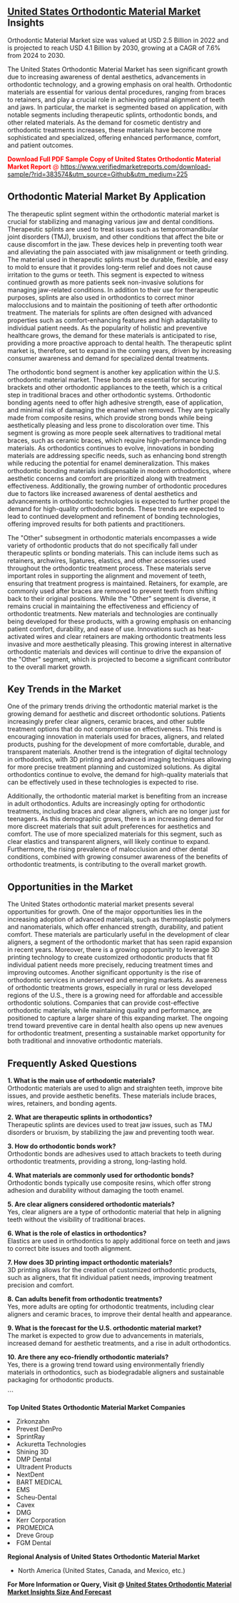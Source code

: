 <h2><a href="https://www.verifiedmarketreports.com/download-sample/?rid=383574&amp;utm_source=Github&amp;utm_medium=225" target="_blank">United States Orthodontic Material Market</a> Insights</h2><p>Orthodontic Material Market size was valued at USD 2.5 Billion in 2022 and is projected to reach USD 4.1 Billion by 2030, growing at a CAGR of 7.6% from 2024 to 2030.</p><p> <p>The United States Orthodontic Material Market has seen significant growth due to increasing awareness of dental aesthetics, advancements in orthodontic technology, and a growing emphasis on oral health. Orthodontic materials are essential for various dental procedures, ranging from braces to retainers, and play a crucial role in achieving optimal alignment of teeth and jaws. In particular, the market is segmented based on application, with notable segments including therapeutic splints, orthodontic bonds, and other related materials. As the demand for cosmetic dentistry and orthodontic treatments increases, these materials have become more sophisticated and specialized, offering enhanced performance, comfort, and patient outcomes. <p><span class=""><span style="color: #ff0000;"><strong>Download Full PDF Sample Copy of United States Orthodontic Material Market Report</strong> @ </span><a href="https://www.verifiedmarketreports.com/download-sample/?rid=383574&amp;utm_source=Github&amp;utm_medium=225" target="_blank">https://www.verifiedmarketreports.com/download-sample/?rid=383574&amp;utm_source=Github&amp;utm_medium=225</a></span></p></p> <h2>Orthodontic Material Market By Application</h2> <p>The therapeutic splint segment within the orthodontic material market is crucial for stabilizing and managing various jaw and dental conditions. Therapeutic splints are used to treat issues such as temporomandibular joint disorders (TMJ), bruxism, and other conditions that affect the bite or cause discomfort in the jaw. These devices help in preventing tooth wear and alleviating the pain associated with jaw misalignment or teeth grinding. The material used in therapeutic splints must be durable, flexible, and easy to mold to ensure that it provides long-term relief and does not cause irritation to the gums or teeth. This segment is expected to witness continued growth as more patients seek non-invasive solutions for managing jaw-related conditions. In addition to their use for therapeutic purposes, splints are also used in orthodontics to correct minor malocclusions and to maintain the positioning of teeth after orthodontic treatment. The materials for splints are often designed with advanced properties such as comfort-enhancing features and high adaptability to individual patient needs. As the popularity of holistic and preventive healthcare grows, the demand for these materials is anticipated to rise, providing a more proactive approach to dental health. The therapeutic splint market is, therefore, set to expand in the coming years, driven by increasing consumer awareness and demand for specialized dental treatments.</p> <p>The orthodontic bond segment is another key application within the U.S. orthodontic material market. These bonds are essential for securing brackets and other orthodontic appliances to the teeth, which is a critical step in traditional braces and other orthodontic systems. Orthodontic bonding agents need to offer high adhesive strength, ease of application, and minimal risk of damaging the enamel when removed. They are typically made from composite resins, which provide strong bonds while being aesthetically pleasing and less prone to discoloration over time. This segment is growing as more people seek alternatives to traditional metal braces, such as ceramic braces, which require high-performance bonding materials. As orthodontics continues to evolve, innovations in bonding materials are addressing specific needs, such as enhancing bond strength while reducing the potential for enamel demineralization. This makes orthodontic bonding materials indispensable in modern orthodontics, where aesthetic concerns and comfort are prioritized along with treatment effectiveness. Additionally, the growing number of orthodontic procedures due to factors like increased awareness of dental aesthetics and advancements in orthodontic technologies is expected to further propel the demand for high-quality orthodontic bonds. These trends are expected to lead to continued development and refinement of bonding technologies, offering improved results for both patients and practitioners.</p> <p>The "Other" subsegment in orthodontic materials encompasses a wide variety of orthodontic products that do not specifically fall under therapeutic splints or bonding materials. This can include items such as retainers, archwires, ligatures, elastics, and other accessories used throughout the orthodontic treatment process. These materials serve important roles in supporting the alignment and movement of teeth, ensuring that treatment progress is maintained. Retainers, for example, are commonly used after braces are removed to prevent teeth from shifting back to their original positions. While the "Other" segment is diverse, it remains crucial in maintaining the effectiveness and efficiency of orthodontic treatments. New materials and technologies are continually being developed for these products, with a growing emphasis on enhancing patient comfort, durability, and ease of use. Innovations such as heat-activated wires and clear retainers are making orthodontic treatments less invasive and more aesthetically pleasing. This growing interest in alternative orthodontic materials and devices will continue to drive the expansion of the "Other" segment, which is projected to become a significant contributor to the overall market growth.</p> <h2>Key Trends in the Market</h2> <p>One of the primary trends driving the orthodontic material market is the growing demand for aesthetic and discreet orthodontic solutions. Patients increasingly prefer clear aligners, ceramic braces, and other subtle treatment options that do not compromise on effectiveness. This trend is encouraging innovation in materials used for braces, aligners, and related products, pushing for the development of more comfortable, durable, and transparent materials. Another trend is the integration of digital technology in orthodontics, with 3D printing and advanced imaging techniques allowing for more precise treatment planning and customized solutions. As digital orthodontics continue to evolve, the demand for high-quality materials that can be effectively used in these technologies is expected to rise.</p> <p>Additionally, the orthodontic material market is benefiting from an increase in adult orthodontics. Adults are increasingly opting for orthodontic treatments, including braces and clear aligners, which are no longer just for teenagers. As this demographic grows, there is an increasing demand for more discreet materials that suit adult preferences for aesthetics and comfort. The use of more specialized materials for this segment, such as clear elastics and transparent aligners, will likely continue to expand. Furthermore, the rising prevalence of malocclusion and other dental conditions, combined with growing consumer awareness of the benefits of orthodontic treatments, is contributing to the overall market growth.</p> <h2>Opportunities in the Market</h2> <p>The United States orthodontic material market presents several opportunities for growth. One of the major opportunities lies in the increasing adoption of advanced materials, such as thermoplastic polymers and nanomaterials, which offer enhanced strength, durability, and patient comfort. These materials are particularly useful in the development of clear aligners, a segment of the orthodontic market that has seen rapid expansion in recent years. Moreover, there is a growing opportunity to leverage 3D printing technology to create customized orthodontic products that fit individual patient needs more precisely, reducing treatment times and improving outcomes. Another significant opportunity is the rise of orthodontic services in underserved and emerging markets. As awareness of orthodontic treatments grows, especially in rural or less developed regions of the U.S., there is a growing need for affordable and accessible orthodontic solutions. Companies that can provide cost-effective orthodontic materials, while maintaining quality and performance, are positioned to capture a larger share of this expanding market. The ongoing trend toward preventive care in dental health also opens up new avenues for orthodontic treatment, presenting a sustainable market opportunity for both traditional and innovative orthodontic materials.</p> <h2>Frequently Asked Questions</h2> <p><strong>1. What is the main use of orthodontic materials?</strong><br>Orthodontic materials are used to align and straighten teeth, improve bite issues, and provide aesthetic benefits. These materials include braces, wires, retainers, and bonding agents.</p> <p><strong>2. What are therapeutic splints in orthodontics?</strong><br>Therapeutic splints are devices used to treat jaw issues, such as TMJ disorders or bruxism, by stabilizing the jaw and preventing tooth wear.</p> <p><strong>3. How do orthodontic bonds work?</strong><br>Orthodontic bonds are adhesives used to attach brackets to teeth during orthodontic treatments, providing a strong, long-lasting hold.</p> <p><strong>4. What materials are commonly used for orthodontic bonds?</strong><br>Orthodontic bonds typically use composite resins, which offer strong adhesion and durability without damaging the tooth enamel.</p> <p><strong>5. Are clear aligners considered orthodontic materials?</strong><br>Yes, clear aligners are a type of orthodontic material that help in aligning teeth without the visibility of traditional braces.</p> <p><strong>6. What is the role of elastics in orthodontics?</strong><br>Elastics are used in orthodontics to apply additional force on teeth and jaws to correct bite issues and tooth alignment.</p> <p><strong>7. How does 3D printing impact orthodontic materials?</strong><br>3D printing allows for the creation of customized orthodontic products, such as aligners, that fit individual patient needs, improving treatment precision and comfort.</p> <p><strong>8. Can adults benefit from orthodontic treatments?</strong><br>Yes, more adults are opting for orthodontic treatments, including clear aligners and ceramic braces, to improve their dental health and appearance.</p> <p><strong>9. What is the forecast for the U.S. orthodontic material market?</strong><br>The market is expected to grow due to advancements in materials, increased demand for aesthetic treatments, and a rise in adult orthodontics.</p> <p><strong>10. Are there any eco-friendly orthodontic materials?</strong><br>Yes, there is a growing trend toward using environmentally friendly materials in orthodontics, such as biodegradable aligners and sustainable packaging for orthodontic products.</p> ```</p><p><strong>Top United States Orthodontic Material Market Companies</strong></p><div data-test-id=""><p><li>Zirkonzahn</li><li> Prevest DenPro</li><li> SprintRay</li><li> Ackuretta Technologies</li><li> Shining 3D</li><li> DMP Dental</li><li> Ultradent Products</li><li> NextDent</li><li> BART MEDICAL</li><li> EMS</li><li> Scheu-Dental</li><li> Cavex</li><li> DMG</li><li> Kerr Corporation</li><li> PROMEDICA</li><li> Dreve Group</li><li> FGM Dental</li></p><div><strong>Regional Analysis of&nbsp;United States Orthodontic Material Market</strong></div><ul><li dir="ltr"><p dir="ltr">North America&nbsp;(United States, Canada, and Mexico, etc.)</p></li></ul><p><strong>For More Information or Query, Visit @&nbsp;</strong><strong><a href="https://www.verifiedmarketreports.com/product/orthodontic-material-market/?utm_source=Github&amp;utm_medium=225" target="_blank">United States Orthodontic Material Market Insights Size And Forecast</a></strong></p></div>
